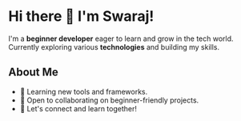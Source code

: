# Hi there 👋 I'm Swaraj!

I'm a **beginner developer** eager to learn and grow in the tech world. Currently exploring various **technologies** and building my skills.

## About Me
- 🌱 Learning new tools and frameworks.
- 👯 Open to collaborating on beginner-friendly projects.
- 💬 Let's connect and learn together!
